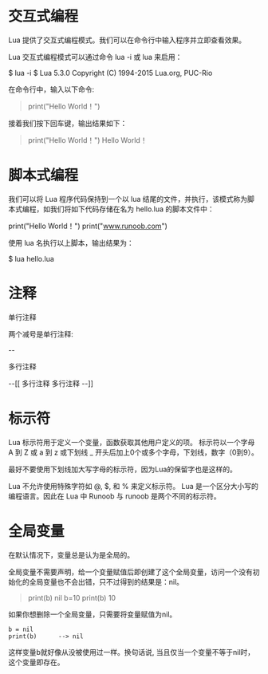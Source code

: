 # 交互式编程

Lua 提供了交互式编程模式。我们可以在命令行中输入程序并立即查看效果。

Lua 交互式编程模式可以通过命令 lua -i 或 lua 来启用：

$ lua -i 
$ Lua 5.3.0  Copyright (C) 1994-2015 Lua.org, PUC-Rio
> 

在命令行中，输入以下命令:

> print("Hello World！")

接着我们按下回车键，输出结果如下：
> print("Hello World！")
Hello World！
>

# 脚本式编程

我们可以将 Lua 程序代码保持到一个以 lua 结尾的文件，并执行，该模式称为脚本式编程，如我们将如下代码存储在名为 hello.lua 的脚本文件中：

print("Hello World！")
print("www.runoob.com")

使用 lua 名执行以上脚本，输出结果为：

$ lua hello.lua


# 注释

单行注释

两个减号是单行注释:

--

多行注释

--[[
多行注释
多行注释
--]]

# 标示符

Lua 标示符用于定义一个变量，函数获取其他用户定义的项。
标示符以一个字母 A 到 Z 或 a 到 z 或下划线 _ 开头后加上0个或多个字母，下划线，数字（0到9）。

最好不要使用下划线加大写字母的标示符，因为Lua的保留字也是这样的。

Lua 不允许使用特殊字符如 @, $, 和 % 来定义标示符。 Lua 是一个区分大小写的编程语言。因此在 Lua 中 Runoob 与 runoob 是两个不同的标示符。


# 全局变量

在默认情况下，变量总是认为是全局的。

全局变量不需要声明，给一个变量赋值后即创建了这个全局变量，访问一个没有初始化的全局变量也不会出错，只不过得到的结果是：nil。
> print(b)
nil
> b=10
> print(b)
10
>

如果你想删除一个全局变量，只需要将变量赋值为nil。

	b = nil
	print(b)      --> nil

这样变量b就好像从没被使用过一样。换句话说, 当且仅当一个变量不等于nil时，这个变量即存在。
